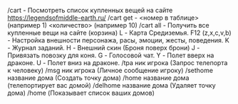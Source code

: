 /cart - Посмотреть список купленных вещей на сайте https://legendsofmiddle-earth.ru/
/cart get - <номер в таблице> (например 1) <количество> (например 10) 
/cart all - Получить все купленные вещи на сайте (корзина)
L - Карта Средиземья.
F12 (z,x,c,v,b) - Настройка внешности персонажа, расы, эмоции, жесты, поведения.
K - Журнал заданий.
H - Внешний скин (Броня поверх брони)
J - Привязать повозку для коня.
G - Голосовой чат.
Y - Полет вверх на драконе.
U - Полет вниз на драконе.
/tpa ник игрока (Запрос телепорта к человеку)
/msg ник игрока (Личное сообщение игроку)
/sethome название дома (Создать точку дома)
/home название дома (телепортирует вас домой)
/delhome название дома (Удаляет точку дома) 
/home (Показывает список ваших домов)
